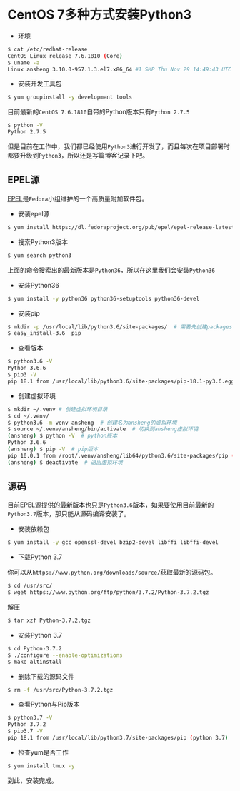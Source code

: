 # CentOS 7多种方式安装Python3

- 环境

```bash
$ cat /etc/redhat-release
CentOS Linux release 7.6.1810 (Core)
$ uname -a
Linux ansheng 3.10.0-957.1.3.el7.x86_64 #1 SMP Thu Nov 29 14:49:43 UTC 2018 x86_64 x86_64 x86_64 GNU/Linux
```

- 安装开发工具包

```bash
$ yum groupinstall -y development tools
```

目前最新的`CentOS 7.6.1810`自带的Python版本只有`Python 2.7.5`

```bash
$ python -V
Python 2.7.5
```

但是目前在工作中，我们都已经使用`Python3`进行开发了，而且每次在项目部署时都要升级到`Python3`，所以还是写篇博客记录下吧。

## EPEL源

[EPEL](https://fedoraproject.org/wiki/EPEL)是`Fedora`小组维护的一个高质量附加软件包。

- 安装epel源

```bash
$ yum install https://dl.fedoraproject.org/pub/epel/epel-release-latest-7.noarch.rpm
```

- 搜索Python3版本

```bash
$ yum search python3
```

上面的命令搜索出的最新版本是`Python36`，所以在这里我们会安装`Python36`

- 安装Python36

```bash
$ yum install -y python36 python36-setuptools python36-devel
```

- 安装pip

```bash
$ mkdir -p /usr/local/lib/python3.6/site-packages/  # 需要先创建packages的存放目录，不然安装时会报错
$ easy_install-3.6  pip
```

- 查看版本

```bash
$ python3.6 -V
Python 3.6.6
$ pip3 -V
pip 18.1 from /usr/local/lib/python3.6/site-packages/pip-18.1-py3.6.egg/pip (python 3.6)
```

- 创建虚拟环境

```bash
$ mkdir ~/.venv # 创建虚拟环境目录
$ cd ~/.venv/
$ python3.6 -m venv ansheng  # 创建名为ansheng的虚拟环境
$ source ~/.venv/ansheng/bin/activate  # 切换到ansheng虚拟环境
(ansheng) $ python -V  # python版本
Python 3.6.6
(ansheng) $ pip -V  # pip版本
pip 10.0.1 from /root/.venv/ansheng/lib64/python3.6/site-packages/pip (python 3.6)
(ansheng) $ deactivate  # 退出虚拟环境
```

## 源码

目前EPEL源提供的最新版本也只是`Python3.6`版本，如果要使用目前最新的`Python3.7`版本，那只能从源码编译安装了。

- 安装依赖包

```bash
$ yum install -y gcc openssl-devel bzip2-devel libffi libffi-devel
```

- 下载Python 3.7

你可以从`https://www.python.org/downloads/source/`获取最新的源码包。

```bash
$ cd /usr/src/
$ wget https://www.python.org/ftp/python/3.7.2/Python-3.7.2.tgz
```

解压

```bash
$ tar xzf Python-3.7.2.tgz
```

- 安装Python 3.7

```bash
$ cd Python-3.7.2
$ ./configure --enable-optimizations
$ make altinstall
```

- 删除下载的源码文件

```bash
$ rm -f /usr/src/Python-3.7.2.tgz
```

- 查看Python与Pip版本

```bash
$ python3.7 -V
Python 3.7.2
$ pip3.7 -V
pip 18.1 from /usr/local/lib/python3.7/site-packages/pip (python 3.7)
```

- 检查yum是否工作

```bash
$ yum install tmux -y
```

到此，安装完成。